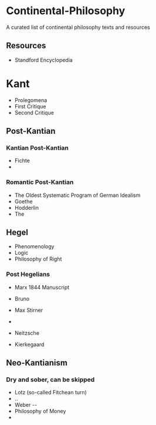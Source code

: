 # Continental-Philosophy
A curated list of continental philosophy texts and resources

## Resources
- Standford Encyclopedia

# Kant
- Prolegomena
- First Critique
- Second Critique

## Post-Kantian
### Kantian Post-Kantian
- Fichte
- 

### Romantic Post-Kantian
- The Oldest Systematic Program of German Idealism
- Goethe
- Hodderlin
- The 

## Hegel
- Phenomenology
- Logic
- Philosophy of Right

### Post Hegelians
- Marx 1844 Manuscript

- Bruno
- Max Stirner
- 

- Neitzsche
- Kierkegaard

## Neo-Kantianism
### Dry and sober, can be skipped
- Lotz (so-called Fitchean turn)
- ..
- Weber
--
- Philosophy of Money
- 
